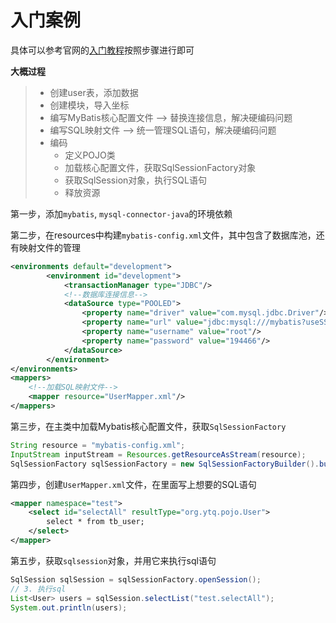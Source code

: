 # 入门案例

具体可以参考官网的[入门教程](https://mybatis.org/mybatis-3/zh/getting-started.html)按照步骤进行即可

**大概过程**

> * 创建user表，添加数据
> * 创建模块，导入坐标
> * 编写MyBatis核心配置文件 --> 替换连接信息，解决硬编码问题
> * 编写SQL映射文件 --> 统一管理SQL语句，解决硬编码问题
> * 编码
>   * 定义POJO类
>   * 加载核心配置文件，获取SqlSessionFactory对象
>   * 获取SqlSession对象，执行SQL语句
>   * 释放资源

第一步，添加`mybatis`, `mysql-connector-java`的环境依赖

第二步，在resources中构建`mybatis-config.xml`文件，其中包含了数据库池，还有映射文件的管理

```xml
<environments default="development">
        <environment id="development">
            <transactionManager type="JDBC"/>
            <!--数据库连接信息-->
            <dataSource type="POOLED">
                <property name="driver" value="com.mysql.jdbc.Driver"/>
                <property name="url" value="jdbc:mysql:///mybatis?useSSL=false"/>
                <property name="username" value="root"/>
                <property name="password" value="194466"/>
            </dataSource>
        </environment>
</environments>
<mappers>
    <!--加载SQL映射文件-->
    <mapper resource="UserMapper.xml"/>
</mappers>
```

第三步，在主类中加载Mybatis核心配置文件，获取`SqlSessionFactory`

```java
String resource = "mybatis-config.xml";
InputStream inputStream = Resources.getResourceAsStream(resource);
SqlSessionFactory sqlSessionFactory = new SqlSessionFactoryBuilder().build(inputStream);
```

第四步，创建`UserMapper.xml`文件，在里面写上想要的SQL语句

```xml
<mapper namespace="test">
    <select id="selectAll" resultType="org.ytq.pojo.User">
        select * from tb_user;
    </select>
</mapper>
```

第五步，获取`sqlsession`对象，并用它来执行sql语句

```java
SqlSession sqlSession = sqlSessionFactory.openSession();
// 3. 执行sql
List<User> users = sqlSession.selectList("test.selectAll");
System.out.println(users);
```
